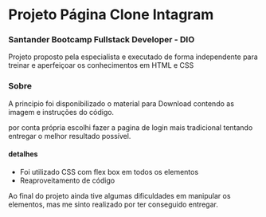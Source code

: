 # Projeto Página Clone Intagram

### Santander Bootcamp Fullstack Developer - DIO

Projeto proposto pela especialista e executado de forma independente para treinar e aperfeiçoar os conhecimentos em HTML e CSS



### Sobre

A principio foi disponibilizado o material para Download contendo as imagem e instruções do código.

por conta própria escolhi fazer a pagina de login mais tradicional tentando entregar o melhor resultado possível.

#### detalhes

- Foi utilizado CSS com flex box em todos os elementos
- Reaproveitamento de código

Ao final do projeto ainda tive algumas dificuldades em manipular os elementos, mas me sinto realizado por ter conseguido entregar.